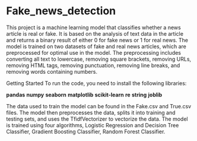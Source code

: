 # Fake_news_detection

This project is a machine learning model that classifies whether a news article is real or fake. It is based on the analysis of text data in the article and returns a binary result of either 0 for fake news or 1 for real news. The model is trained on two datasets of fake and real news articles, which are preprocessed for optimal use in the model. The preprocessing includes converting all text to lowercase, removing square brackets, removing URLs, removing HTML tags, removing punctuation, removing line breaks, and removing words containing numbers.


Getting Started
To run the code, you need to install the following libraries:

**pandas**
**numpy**
**seaborn**
**matplotlib**
**scikit-learn**
**re**
**string**
**joblib**

The data used to train the model can be found in the Fake.csv and True.csv files. The model then preprocesses the data, splits it into training and testing sets, and uses the TfidfVectorizer to vectorize the data. The model is trained using four algorithms, Logistic Regression and Decision Tree Classifier, Gradient Boosting Classifier, Random Forest Classifier.

